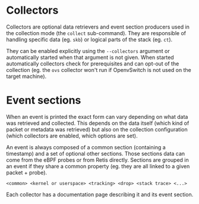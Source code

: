 # Collectors

Collectors are optional data retrievers and event section producers used in the
collection mode (the `collect` sub-command). They are responsible of handling
specific data (eg. `skb`) or logical parts of the stack (eg. `ct`).

They can be enabled explicitly using the `--collectors` argument or
automatically started when that argument is not given. When started
automatically collectors check for prerequisites and can opt-out of the
collection (eg. the `ovs` collector won't run if OpenvSwitch is not used on the
target machine).

# Event sections

When an event is printed the exact form can vary depending on what data was
retrieved and collected. This depends on the data itself (which kind of packet
or metadata was retrieved) but also on the collection configuration (which
collectors are enabled, which options are set).

An event is always composed of a common section (containing a timestamp) and a
set of optional other sections. Those sections data can come from the eBPF
probes or from Retis directly. Sections are grouped in an event if they share a
common property (eg. they are all linked to a given packet + probe).

```none
<common> <kernel or userspace> <tracking> <drop> <stack trace> <...>
```

Each collector has a documentation page describing it and its event section.
